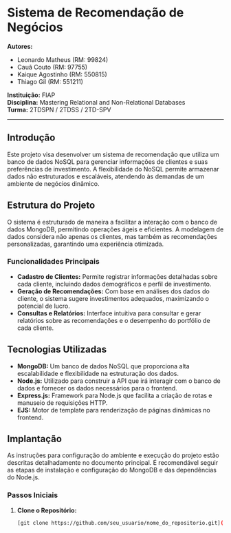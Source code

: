 # Sistema de Recomendação de Negócios

**Autores:**
- Leonardo Matheus (RM: 99824)
- Cauã Couto (RM: 97755)
- Kaique Agostinho (RM: 550815)
- Thiago Gil (RM: 551211)

**Instituição:** FIAP  
**Disciplina:** Mastering Relational and Non-Relational Databases  
**Turma:** 2TDSPN / 2TDSS / 2TD-SPV  


---

## Introdução

Este projeto visa desenvolver um sistema de recomendação que utiliza um banco de dados NoSQL para gerenciar informações de clientes e suas preferências de investimento. A flexibilidade do NoSQL permite armazenar dados não estruturados e escaláveis, atendendo às demandas de um ambiente de negócios dinâmico.

## Estrutura do Projeto

O sistema é estruturado de maneira a facilitar a interação com o banco de dados MongoDB, permitindo operações ágeis e eficientes. A modelagem de dados considera não apenas os clientes, mas também as recomendações personalizadas, garantindo uma experiência otimizada.

### Funcionalidades Principais

- **Cadastro de Clientes:** Permite registrar informações detalhadas sobre cada cliente, incluindo dados demográficos e perfil de investimento.
- **Geração de Recomendações:** Com base em análises dos dados do cliente, o sistema sugere investimentos adequados, maximizando o potencial de lucro.
- **Consultas e Relatórios:** Interface intuitiva para consultar e gerar relatórios sobre as recomendações e o desempenho do portfólio de cada cliente.

## Tecnologias Utilizadas

- **MongoDB:** Um banco de dados NoSQL que proporciona alta escalabilidade e flexibilidade na estruturação dos dados.
- **Node.js:** Utilizado para construir a API que irá interagir com o banco de dados e fornecer os dados necessários para o frontend.
- **Express.js:** Framework para Node.js que facilita a criação de rotas e manuseio de requisições HTTP.
- **EJS:** Motor de template para renderização de páginas dinâmicas no frontend.

## Implantação

As instruções para configuração do ambiente e execução do projeto estão descritas detalhadamente no documento principal. É recomendável seguir as etapas de instalação e configuração do MongoDB e das dependências do Node.js.

### Passos Iniciais

1. **Clone o Repositório:**
   ```bash
   [git clone https://github.com/seu_usuario/nome_do_repositorio.git](https://github.com/thiagogilcamargo/projeto_db/tree/main)

